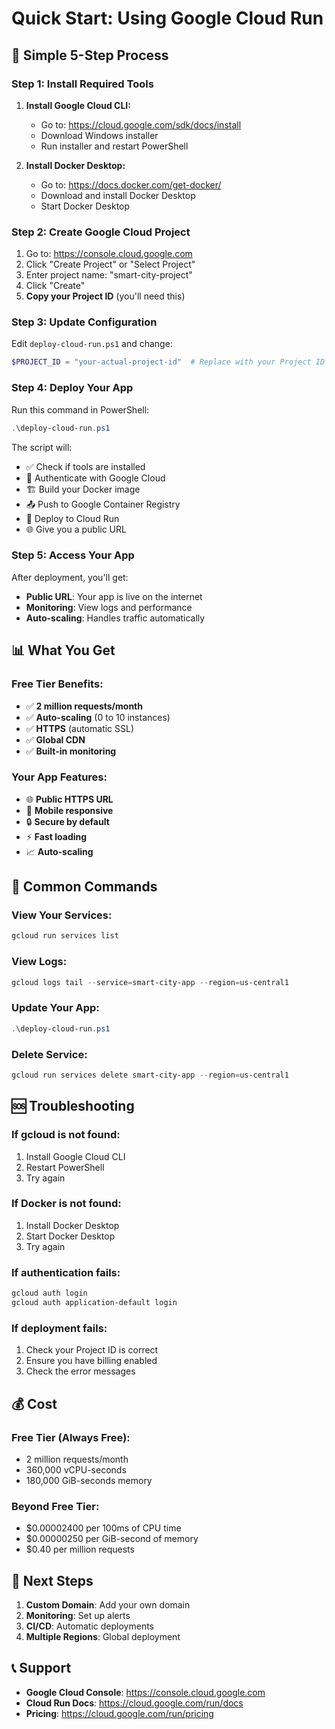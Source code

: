 # Quick Start: Using Google Cloud Run

## 🚀 Simple 5-Step Process

### Step 1: Install Required Tools

1. **Install Google Cloud CLI:**
   - Go to: https://cloud.google.com/sdk/docs/install
   - Download Windows installer
   - Run installer and restart PowerShell

2. **Install Docker Desktop:**
   - Go to: https://docs.docker.com/get-docker/
   - Download and install Docker Desktop
   - Start Docker Desktop

### Step 2: Create Google Cloud Project

1. Go to: https://console.cloud.google.com
2. Click "Create Project" or "Select Project"
3. Enter project name: "smart-city-project"
4. Click "Create"
5. **Copy your Project ID** (you'll need this)

### Step 3: Update Configuration

Edit `deploy-cloud-run.ps1` and change:
```powershell
$PROJECT_ID = "your-actual-project-id"  # Replace with your Project ID
```

### Step 4: Deploy Your App

Run this command in PowerShell:
```powershell
.\deploy-cloud-run.ps1
```

The script will:
- ✅ Check if tools are installed
- 🔐 Authenticate with Google Cloud
- 🏗️ Build your Docker image
- 📤 Push to Google Container Registry
- 🚀 Deploy to Cloud Run
- 🌐 Give you a public URL

### Step 5: Access Your App

After deployment, you'll get:
- **Public URL**: Your app is live on the internet
- **Monitoring**: View logs and performance
- **Auto-scaling**: Handles traffic automatically

## 📊 What You Get

### Free Tier Benefits:
- ✅ **2 million requests/month**
- ✅ **Auto-scaling** (0 to 10 instances)
- ✅ **HTTPS** (automatic SSL)
- ✅ **Global CDN**
- ✅ **Built-in monitoring**

### Your App Features:
- 🌐 **Public HTTPS URL**
- 📱 **Mobile responsive**
- 🔒 **Secure by default**
- ⚡ **Fast loading**
- 📈 **Auto-scaling**

## 🔧 Common Commands

### View Your Services:
```powershell
gcloud run services list
```

### View Logs:
```powershell
gcloud logs tail --service=smart-city-app --region=us-central1
```

### Update Your App:
```powershell
.\deploy-cloud-run.ps1
```

### Delete Service:
```powershell
gcloud run services delete smart-city-app --region=us-central1
```

## 🆘 Troubleshooting

### If gcloud is not found:
1. Install Google Cloud CLI
2. Restart PowerShell
3. Try again

### If Docker is not found:
1. Install Docker Desktop
2. Start Docker Desktop
3. Try again

### If authentication fails:
```powershell
gcloud auth login
gcloud auth application-default login
```

### If deployment fails:
1. Check your Project ID is correct
2. Ensure you have billing enabled
3. Check the error messages

## 💰 Cost

### Free Tier (Always Free):
- 2 million requests/month
- 360,000 vCPU-seconds
- 180,000 GiB-seconds memory

### Beyond Free Tier:
- $0.00002400 per 100ms of CPU time
- $0.00000250 per GiB-second of memory
- $0.40 per million requests

## 🎯 Next Steps

1. **Custom Domain**: Add your own domain
2. **Monitoring**: Set up alerts
3. **CI/CD**: Automatic deployments
4. **Multiple Regions**: Global deployment

## 📞 Support

- **Google Cloud Console**: https://console.cloud.google.com
- **Cloud Run Docs**: https://cloud.google.com/run/docs
- **Pricing**: https://cloud.google.com/run/pricing 